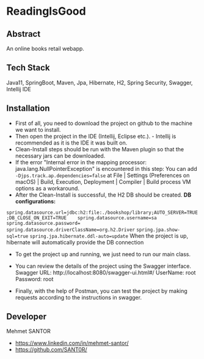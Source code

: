 
# ReadingIsGood



## Abstract

An online books retail webapp.

## Tech Stack

Java11, SpringBoot, Maven, Jpa, Hibernate, H2, Spring Security, Swagger, Intellij IDE

## Installation

- First of all, you need to download the project on github to the machine we want to install.
- Then open the project in the IDE (Intellij, Eclipse etc.). - Intellij is recommended as it is the IDE it was built on.
- Clean-Install steps should be run with the Maven plugin so that the necessary jars can be downloaded. 
- If the error "Internal error in the mapping processor: java.lang.NullPointerException" is encountered in this step:
You can add `-Djps.track.ap.dependencies=false` at File | Settings (Preferences on macOS) | Build, Execution, Deployment | Compiler | Build process VM options as a workaround.
- After the Clean-Install is successful, the H2 DB should be created.
**DB configurations:**

`spring.datasource.url=jdbc:h2:file:./bookshop/library;AUTO_SERVER=TRUE;DB_CLOSE_ON_EXIT=TRUE    spring.datasource.username=sa`  
`spring.datasource.password=` 
`spring.datasource.driverClassName=org.h2.Driver`
`spring.jpa.show-sql=true`
`spring.jpa.hibernate.ddl-auto=update`
When the project is up, hibernate will automatically provide the DB connection

- To get the project up and running, we just need to run our main class.
- You can review the details of the project using the Swagger interface.
	 Swagger URL: http://localhost:8080/swagger-ui.html#/
	 UserName: root
	 Password: root
	
- Finally, with the help of Postman, you can test the project by making requests according to the instructions in swagger.



## Developer

Mehmet SANTOR

- https://www.linkedin.com/in/mehmet-santor/
- https://github.com/SANT0R/
